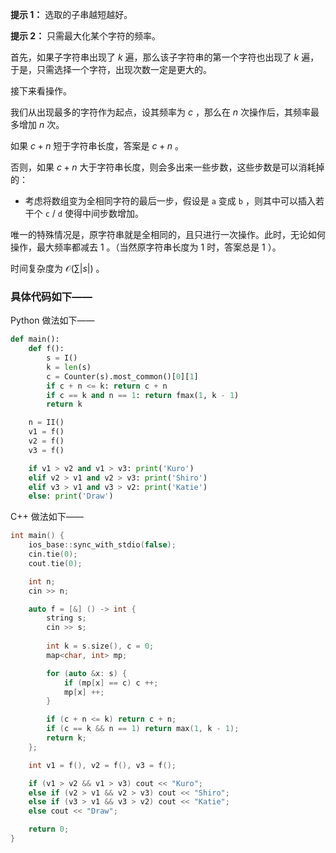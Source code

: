 **提示 1：** 选取的子串越短越好。

**提示 2：** 只需最大化某个字符的频率。

首先，如果子字符串出现了 $k$ 遍，那么该子字符串的第一个字符也出现了 $k$ 遍，于是，只需选择一个字符，出现次数一定是更大的。

接下来看操作。

我们从出现最多的字符作为起点，设其频率为 $c$ ，那么在 $n$ 次操作后，其频率最多增加 $n$ 次。

如果 $c+n$ 短于字符串长度，答案是 $c+n$ 。

否则，如果 $c+n$ 大于字符串长度，则会多出来一些步数，这些步数是可以消耗掉的：

- 考虑将数组变为全相同字符的最后一步，假设是 `a` 变成 `b` ，则其中可以插入若干个 `c` / `d` 使得中间步数增加。

唯一的特殊情况是，原字符串就是全相同的，且只进行一次操作。此时，无论如何操作，最大频率都减去 $1$ 。（当然原字符串长度为 $1$ 时，答案总是 $1$ ）。

时间复杂度为 $\mathcal{O}(\sum|s|)$ 。

### 具体代码如下——

Python 做法如下——

```Python []
def main():
    def f():
        s = I()
        k = len(s)
        c = Counter(s).most_common()[0][1]
        if c + n <= k: return c + n
        if c == k and n == 1: return fmax(1, k - 1)
        return k

    n = II()
    v1 = f()
    v2 = f()
    v3 = f()

    if v1 > v2 and v1 > v3: print('Kuro')
    elif v2 > v1 and v2 > v3: print('Shiro')
    elif v3 > v1 and v3 > v2: print('Katie')
    else: print('Draw')
```

C++ 做法如下——

```cpp []
int main() {
    ios_base::sync_with_stdio(false);
    cin.tie(0);
    cout.tie(0);

    int n;
    cin >> n;

    auto f = [&] () -> int {
        string s;
        cin >> s;
        
        int k = s.size(), c = 0;
        map<char, int> mp;

        for (auto &x: s) {
            if (mp[x] == c) c ++;
            mp[x] ++;
        }

        if (c + n <= k) return c + n;
        if (c == k && n == 1) return max(1, k - 1);
        return k;
    };

    int v1 = f(), v2 = f(), v3 = f();

    if (v1 > v2 && v1 > v3) cout << "Kuro";
    else if (v2 > v1 && v2 > v3) cout << "Shiro";
    else if (v3 > v1 && v3 > v2) cout << "Katie";
    else cout << "Draw";

    return 0;
}
```
